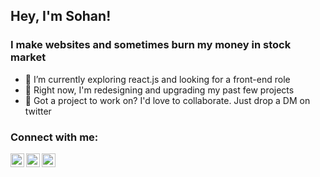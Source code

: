 ## Hey, I'm **Sohan!**



### I make websites and sometimes burn my money in stock market

- 🌱 I’m currently exploring react.js and looking for a front-end role
- 🔭 Right now, I'm redesigning and upgrading my past few projects
- 👯 Got a project to work on? I'd love to collaborate. Just drop a DM on twitter

### Connect with me:

[<img align="left" alt="Sohan Vaigankar | Twitter" width="22px" src="https://cdn.jsdelivr.net/npm/simple-icons@v3/icons/twitter.svg" />][twitter]
[<img align="left" alt="Sohan Vaigankar | LinkedIn" width="22px" src="https://cdn.jsdelivr.net/npm/simple-icons@v3/icons/linkedin.svg" />][linkedin]
[<img align="left" alt="Sohan Vaigankar | Instagram" width="22px" src="https://cdn.jsdelivr.net/npm/simple-icons@v3/icons/instagram.svg" />][instagram]

[twitter]: https://twitter.com/sohanv_
[instagram]: https://instagram.com/sohanvaigankar
[linkedin]: https://linkedin.com/in/sohanvaigankar
